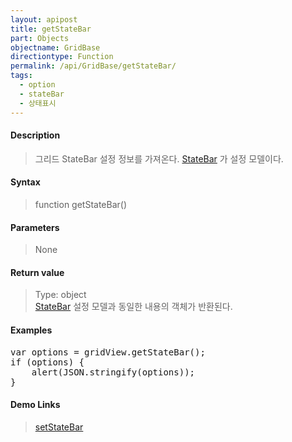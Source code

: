 ```yaml
---
layout: apipost
title: getStateBar
part: Objects
objectname: GridBase
directiontype: Function
permalink: /api/GridBase/getStateBar/
tags:
  - option
  - stateBar
  - 상태표시
---
```



#### Description

> 그리드 StateBar 설정 정보를 가져온다. [StateBar](/api/types/StateBar/) 가 설정 모델이다.  

#### Syntax

> function getStateBar()

#### Parameters

> None

#### Return value

> Type: object  
> [StateBar](/api/types/StateBar/) 설정 모델과 동일한 내용의 객체가 반환된다.

#### Examples 

<pre class="prettyprint">
var options = gridView.getStateBar();
if (options) {
	alert(JSON.stringify(options));
}
</pre>

#### Demo Links
> [setStateBar](/api/GridBase/setStateBar)